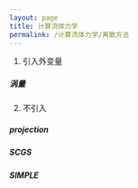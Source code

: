 ```yaml
---
layout: page
title: 计算流体力学
permalink: /计算流体力学/离散方法
---
```


1. 引入外变量
##### 涡量
2. 不引入
##### projection
##### SCGS
##### SIMPLE